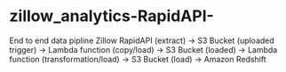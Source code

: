 # zillow_analytics-RapidAPI-
End to end data pipline
Zillow RapidAPI (extract) -> S3 Bucket (uploaded trigger) -> Lambda function (copy/load) -> S3 Bucket (loaded) -> Lambda function (transformation/load) -> S3 Bucket (load) -> Amazon Redshift
